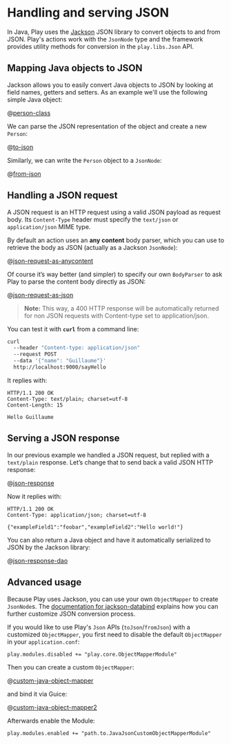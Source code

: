 <!--- Copyright (C) 2009-2016 Lightbend Inc. <https://www.lightbend.com> -->
# Handling and serving JSON

In Java, Play uses the [Jackson](https://github.com/FasterXML/jackson#documentation) JSON library to convert objects to and from JSON. Play's actions work with the `JsonNode` type and the framework provides utility methods for conversion in the `play.libs.Json` API.

## Mapping Java objects to JSON

Jackson allows you to easily convert Java objects to JSON by looking at field names, getters and setters. As an example we'll use the following simple Java object:

@[person-class](code/javaguide/json/JavaJsonActions.java)

We can parse the JSON representation of the object and create a new `Person`:

@[to-json](code/javaguide/json/JavaJsonActions.java)

Similarly, we can write the `Person` object to a `JsonNode`:

@[from-json](code/javaguide/json/JavaJsonActions.java)

## Handling a JSON request

A JSON request is an HTTP request using a valid JSON payload as request body. Its `Content-Type` header must specify the `text/json` or `application/json` MIME type.

By default an action uses an **any content** body parser, which you can use to retrieve the body as JSON (actually as a Jackson `JsonNode`):

@[json-request-as-anycontent](code/javaguide/json/JavaJsonActions.java)

Of course it’s way better (and simpler) to specify our own `BodyParser` to ask Play to parse the content body directly as JSON:

@[json-request-as-json](code/javaguide/json/JavaJsonActions.java)

> **Note:** This way, a 400 HTTP response will be automatically returned for non JSON requests with Content-type set to application/json.

You can test it with **`curl`** from a command line:

```bash
curl
  --header "Content-type: application/json"
  --request POST
  --data '{"name": "Guillaume"}'
  http://localhost:9000/sayHello
```

It replies with:

```http
HTTP/1.1 200 OK
Content-Type: text/plain; charset=utf-8
Content-Length: 15

Hello Guillaume
```

## Serving a JSON response

In our previous example we handled a JSON request, but replied with a `text/plain` response. Let’s change that to send back a valid JSON HTTP response:

@[json-response](code/javaguide/json/JavaJsonActions.java)

Now it replies with:

```http
HTTP/1.1 200 OK
Content-Type: application/json; charset=utf-8

{"exampleField1":"foobar","exampleField2":"Hello world!"}
```

You can also return a Java object and have it automatically serialized to JSON by the Jackson library:

@[json-response-dao](code/javaguide/json/JavaJsonActions.java)

## Advanced usage

Because Play uses Jackson, you can use your own `ObjectMapper` to create `JsonNode`s. The [documentation for jackson-databind](https://github.com/FasterXML/jackson-databind/blob/master/README.md) explains how you can further customize JSON conversion process.

If you would like to use Play's `Json` APIs (`toJson`/`fromJson`) with a customized `ObjectMapper`, you first need to disable the default `ObjectMapper` in your `application.conf`:
 
```
play.modules.disabled += "play.core.ObjectMapperModule"
```

Then you can create a custom `ObjectMapper`:

@[custom-java-object-mapper](code/javaguide/json/JavaJsonCustomObjectMapper.java)

and bind it via Guice:

@[custom-java-object-mapper2](code/javaguide/json/JavaJsonCustomObjectMapperModule.java)

Afterwards enable the Module:

```
play.modules.enabled += "path.to.JavaJsonCustomObjectMapperModule"
```

